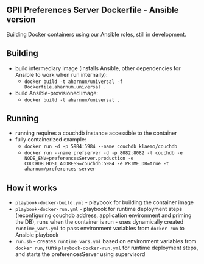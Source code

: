 ## GPII Preferences Server Dockerfile - Ansible version

Building Docker containers using our Ansible roles, still in development.

## Building

- build intermediary image (installs Ansible, other dependencies for Ansible to work when run internally):
    - `docker build -t aharnum/universal -f Dockerfile.aharnum.universal .`
- build Ansible-provisioned image:
    - `docker build -t aharnum/universal .`

## Running

- running requires a couchdb instance accessible to the container
- fully containerized example:
    - `docker run -d -p 5984:5984 --name couchdb klaemo/couchdb`
    - `docker run --name prefserver -d -p 8082:8082 -l couchdb -e NODE_ENV=preferencesServer.production -e COUCHDB_HOST_ADDRESS=couchdb:5984 -e PRIME_DB=true -t aharnum/preferences-server`

## How it works
- `playbook-docker-build.yml` - playbook for building the container image
- `playbook-docker-run.yml` - playbook for runtime deployment steps (reconfiguring couchdb address, application environment and priming the DB), runs when the container is run - uses dynamically created `runtime_vars.yml` to pass environment variables from `docker run` to Ansible playbook
- `run.sh` - creates `runtime_vars.yml` based on environment variables from `docker run`, runs `playbook-docker-run.yml` for runtime deployment steps, and starts the preferencesServer using supervisord

